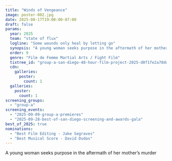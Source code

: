 ```yaml
---
title: "Winds of Vengeance"
image: poster-002.jpg
date: 2025-08-17T19:00:00-07:00
draft: false
params:
  year: 2025
  team: "state of flux"
  logline: "Some wounds only heal by letting go"
  synopsis: "A young woman seeks purpose in the aftermath of her mother’s murder"
  order: 9
  genre: "Film de Femme Martial Arts / Fight Film"
  tixtree_id: "group-a-san-diego-48-hour-film-project-2025-d0f1fe2a78dd"
  cdn:
    galleries:
      poster:
        count: 1
  galleries:
    poster:
      count: 1
screening_groups:
  - "group-a"
screening_events:
  - "2025-09-09-group-a-premieres"
  - "2025-09-28-best-of-san-diego-screening-and-awards-gala"
best_of_2025: true
nominations:
  - "Best Film Editing - Jake Segraves"
  - "Best Musical Score - David Dudas"
---
```

A young woman seeks purpose in the aftermath of her mother’s murder
